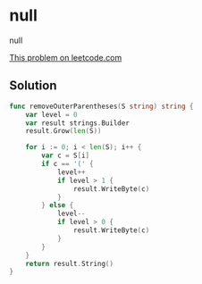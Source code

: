# null

null

[This problem on leetcode.com](https://leetcode.com/problems/remove-outermost-parentheses)

## Solution

```go
func removeOuterParentheses(S string) string {
	var level = 0
	var result strings.Builder
    result.Grow(len(S))

	for i := 0; i < len(S); i++ {
		var c = S[i]
		if c == '(' {
			level++
			if level > 1 {
				result.WriteByte(c)
			}
		} else {
			level--
			if level > 0 {
				result.WriteByte(c)
			}
		}
	}
	return result.String()
}
```
